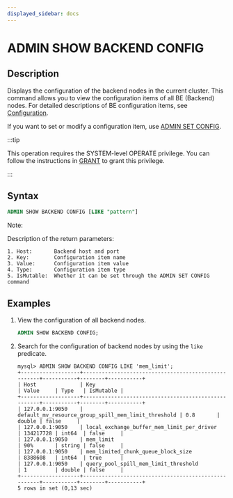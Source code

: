 ```yaml
---
displayed_sidebar: docs
---
```


# ADMIN SHOW BACKEND CONFIG

## Description

Displays the configuration of the backend nodes in the current cluster. This command allows you to view the
configuration items of all BE (Backend) nodes. For detailed descriptions of BE configuration items,
see [Configuration](../../../../administration/management/BE_configuration.md).

If you want to set or modify a configuration item, use [ADMIN SET CONFIG](ADMIN_SET_CONFIG.md).

:::tip

This operation requires the SYSTEM-level OPERATE privilege. You can follow the instructions
in [GRANT](../../account-management/GRANT.md) to grant this privilege.

:::

## Syntax

```sql
ADMIN SHOW BACKEND CONFIG [LIKE "pattern"]
```

Note:

Description of the return parameters:

```plain text
1. Host:       Backend host and port
2. Key:        Configuration item name
3. Value:      Configuration item value
4. Type:       Configuration item type 
5. IsMutable:  Whether it can be set through the ADMIN SET CONFIG command
```

## Examples

1. View the configuration of all backend nodes.

    ```sql
    ADMIN SHOW BACKEND CONFIG;
    ```

2. Search for the configuration of backend nodes by using the `like` predicate.

    ```plain text
    mysql> ADMIN SHOW BACKEND CONFIG LIKE 'mem_limit';
    +-------------------+-----------------------------------------------------+-----------+--------+-----------+
    | Host              | Key                                                 | Value     | Type   | IsMutable |
    +-------------------+-----------------------------------------------------+-----------+--------+-----------+
    | 127.0.0.1:9050    | default_mv_resource_group_spill_mem_limit_threshold | 0.8       | double | false     |
    | 127.0.0.1:9050    | local_exchange_buffer_mem_limit_per_driver          | 134217728 | int64  | false     |
    | 127.0.0.1:9050    | mem_limit                                           | 90%       | string | false     |
    | 127.0.0.1:9050    | mem_limited_chunk_queue_block_size                  | 8388608   | int64  | true      |
    | 127.0.0.1:9050    | query_pool_spill_mem_limit_threshold                | 1         | double | false     |
    +-------------------+-----------------------------------------------------+-----------+--------+-----------+
    5 rows in set (0,13 sec)
    ``` 